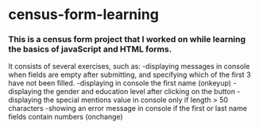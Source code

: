 # census-form-learning
<h3>This is a census form project that I worked on while learning the basics of javaScript and HTML forms.</h3>

It consists of several exercises, such as:
-displaying messages in console when fields are empty after submitting, and specifying which of the first 3 have not been filled.
-displaying in console the first name (onkeyup)
-displaying the gender and education level after clicking on the button
-displaying the special mentions value in console only if length > 50 characters
-showing an error message in console if the first or last name fields contain numbers (onchange)
